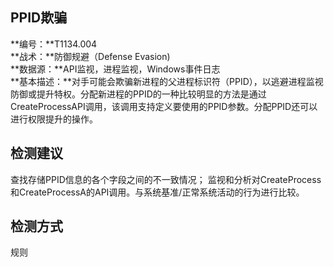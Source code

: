 ## PPID欺骗  
**编号：**T1134.004  
**战术：**防御规避（Defense Evasion)  
**数据源：**API监视，进程监视，Windows事件日志  
**基本描述：**对手可能会欺骗新进程的父进程标识符（PPID），以逃避进程监视防御或提升特权。分配新进程的PPID的一种比较明显的方法是通过CreateProcessAPI调用，该调用支持定义要使用的PPID参数。分配PPID还可以进行权限提升的操作。  
## 检测建议  
查找存储PPID信息的各个字段之间的不一致情况；
监视和分析对CreateProcess和CreateProcessA的API调用。与系统基准/正常系统活动的行为进行比较。  
## 检测方式  
规则